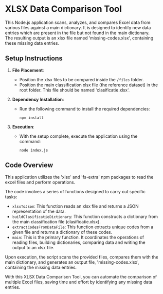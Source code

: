 # XLSX Data Comparison Tool

This Node.js application scans, analyzes, and compares Excel data from various files against a main dictionary. It is designed to identify new data entries which are present in the file but not found in the main dictionary. The resulting output is an xlsx file named 'missing-codes.xlsx', containing these missing data entries.

## Setup Instructions

1. **File Placement**:
    - Position the xlsx files to be compared inside the `/files` folder.
    - Position the main classification xlsx file (the reference dataset) in the root folder. This file should be named 'clasificatie.xlsx'.

2. **Dependency Installation**:
    - Run the following command to install the required dependencies:
        ```
        npm install
        ```

3. **Execution**:
    - With the setup complete, execute the application using the command:
        ```
        node index.js
        ```

## Code Overview

This application utilizes the 'xlsx' and 'fs-extra' npm packages to read the excel files and perform operations.

The code involves a series of functions designed to carry out specific tasks:

- `xlsxToJson`: This function reads an xlsx file and returns a JSON representation of the data.
- `buildClasificatieDictionary`: This function constructs a dictionary from the main classification file (clasificatie.xlsx).
- `extractCodesFromDataFile`: This function extracts unique codes from a given file and returns a dictionary of these codes.
- `main`: This is the primary function. It coordinates the operations of reading files, building dictionaries, comparing data and writing the output to an xlsx file.

Upon execution, the script scans the provided files, compares them with the main dictionary, and generates an output file, 'missing-codes.xlsx', containing the missing data entries.

With this XLSX Data Comparison Tool, you can automate the comparison of multiple Excel files, saving time and effort by identifying any missing data entries.
